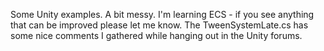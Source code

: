 Some Unity examples. A bit messy. I'm learning ECS - if you see anything that can be improved please let me know. 
The TweenSystemLate.cs has some nice comments I gathered while hanging out in the Unity forums.
